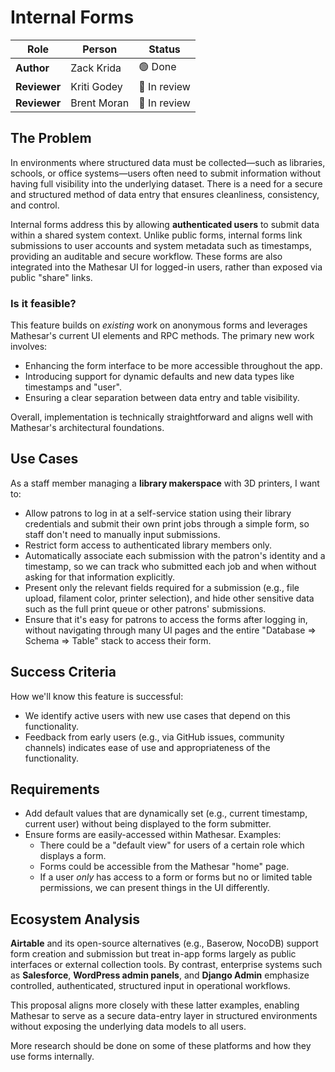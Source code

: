 # Internal Forms

| **Role**     | **Person**  | **Status**     |
| ------------ | ----------- | -------------- |
| **Author**   | Zack Krida  | 🟢 Done        |
| **Reviewer** | Kriti Godey | 🔵 In review   |
| **Reviewer** | Brent Moran | 🔵 In review   |

## The Problem

In environments where structured data must be collected—such as libraries, schools, or office systems—users often need to submit information without having full visibility into the underlying dataset. There is a need for a secure and structured method of data entry that ensures cleanliness, consistency, and control.

Internal forms address this by allowing **authenticated users** to submit data within a shared system context. Unlike public forms, internal forms link submissions to user accounts and system metadata such as timestamps, providing an auditable and secure workflow. These forms are also integrated into the Mathesar UI for logged-in users, rather than exposed via public "share" links.

### Is it feasible?

This feature builds on _existing_ work on anonymous forms and leverages Mathesar's current UI elements and RPC methods. The primary new work involves:

- Enhancing the form interface to be more accessible throughout the app.
- Introducing support for dynamic defaults and new data types like timestamps and "user".
- Ensuring a clear separation between data entry and table visibility.

Overall, implementation is technically straightforward and aligns well with Mathesar's architectural foundations.

## Use Cases

As a staff member managing a **library makerspace** with 3D printers, I want to:

- Allow patrons to log in at a self-service station using their library credentials and submit their own print jobs through a simple form, so staff don't need to manually input submissions.
- Restrict form access to authenticated library members only.
- Automatically associate each submission with the patron's identity and a timestamp, so we can track who submitted each job and when without asking for that information explicitly.
- Present only the relevant fields required for a submission (e.g., file upload, filament color, printer selection), and hide other sensitive data such as the full print queue or other patrons' submissions.
- Ensure that it's easy for patrons to access the forms after logging in, without navigating through many UI pages and the entire "Database => Schema => Table" stack to access their form.

## Success Criteria

How we'll know this feature is successful:

- We identify active users with new use cases that depend on this functionality.
- Feedback from early users (e.g., via GitHub issues, community channels) indicates ease of use and appropriateness of the functionality.

## Requirements

- Add default values that are dynamically set (e.g., current timestamp, current user) without being displayed to the form submitter.
- Ensure forms are easily-accessed within Mathesar. Examples:
  - There could be a "default view" for users of a certain role which displays a form.
  - Forms could be accessible from the Mathesar "home" page.
  - If a user _only_ has access to a form or forms but no or limited table permissions, we can present things in the UI differently.

## Ecosystem Analysis

**Airtable** and its open-source alternatives (e.g., Baserow, NocoDB) support form creation and submission but treat in-app forms largely as public interfaces or external collection tools. By contrast, enterprise systems such as **Salesforce**, **WordPress admin panels**, and **Django Admin** emphasize controlled, authenticated, structured input in operational workflows.

This proposal aligns more closely with these latter examples, enabling Mathesar to serve as a secure data-entry layer in structured environments without exposing the underlying data models to all users.

More research should be done on some of these platforms and how they use forms internally.
